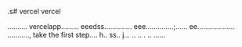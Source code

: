 .s# vercel
vercel

..........
vercelapp.........
eeedss..............
eee..............;......
 ee...................
...........,
 take the first step....
h..
ss..
j...
..
..
.
..
......
